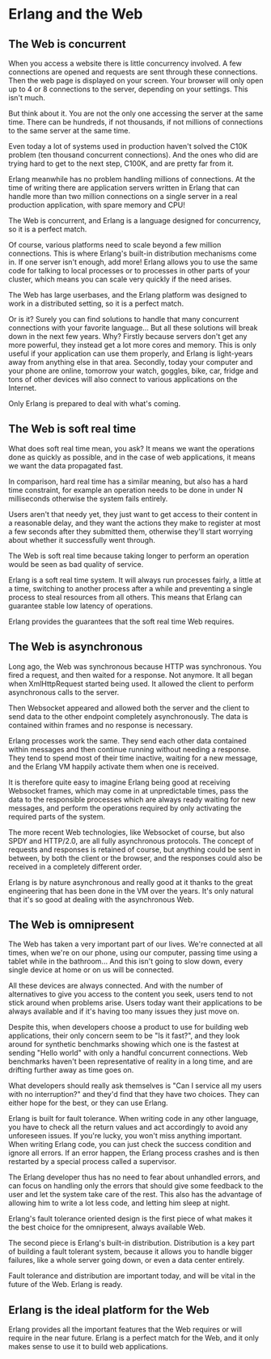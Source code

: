 Erlang and the Web
==================

The Web is concurrent
---------------------

When you access a website there is little concurrency
involved. A few connections are opened and requests
are sent through these connections. Then the web page
is displayed on your screen. Your browser will only
open up to 4 or 8 connections to the server, depending
on your settings. This isn't much.

But think about it. You are not the only one accessing
the server at the same time. There can be hundreds, if
not thousands, if not millions of connections to the
same server at the same time.

Even today a lot of systems used in production haven't
solved the C10K problem (ten thousand concurrent connections).
And the ones who did are trying hard to get to the next
step, C100K, and are pretty far from it.

Erlang meanwhile has no problem handling millions of
connections. At the time of writing there are application
servers written in Erlang that can handle more than two
million connections on a single server in a real production
application, with spare memory and CPU!

The Web is concurrent, and Erlang is a language designed
for concurrency, so it is a perfect match.

Of course, various platforms need to scale beyond a few
million connections. This is where Erlang's built-in
distribution mechanisms come in. If one server isn't
enough, add more! Erlang allows you to use the same code
for talking to local processes or to processes in other
parts of your cluster, which means you can scale very
quickly if the need arises.

The Web has large userbases, and the Erlang platform was
designed to work in a distributed setting, so it is a
perfect match.

Or is it? Surely you can find solutions to handle that many
concurrent connections with your favorite language... But all
these solutions will break down in the next few years. Why?
Firstly because servers don't get any more powerful, they
instead get a lot more cores and memory. This is only useful
if your application can use them properly, and Erlang is
light-years away from anything else in that area. Secondly,
today your computer and your phone are online, tomorrow your
watch, goggles, bike, car, fridge and tons of other devices
will also connect to various applications on the Internet.

Only Erlang is prepared to deal with what's coming.

The Web is soft real time
-------------------------

What does soft real time mean, you ask? It means we want the
operations done as quickly as possible, and in the case of
web applications, it means we want the data propagated fast.

In comparison, hard real time has a similar meaning, but also
has a hard time constraint, for example an operation needs to
be done in under N milliseconds otherwise the system fails
entirely.

Users aren't that needy yet, they just want to get access
to their content in a reasonable delay, and they want the
actions they make to register at most a few seconds after
they submitted them, otherwise they'll start worrying about
whether it successfully went through.

The Web is soft real time because taking longer to perform an
operation would be seen as bad quality of service.

Erlang is a soft real time system. It will always run
processes fairly, a little at a time, switching to another
process after a while and preventing a single process to
steal resources from all others. This means that Erlang
can guarantee stable low latency of operations.

Erlang provides the guarantees that the soft real time Web
requires.

The Web is asynchronous
-----------------------

Long ago, the Web was synchronous because HTTP was synchronous.
You fired a request, and then waited for a response. Not anymore.
It all began when XmlHttpRequest started being used. It allowed
the client to perform asynchronous calls to the server.

Then Websocket appeared and allowed both the server and the client
to send data to the other endpoint completely asynchronously. The
data is contained within frames and no response is necessary.

Erlang processes work the same. They send each other data contained
within messages and then continue running without needing a response.
They tend to spend most of their time inactive, waiting for a new
message, and the Erlang VM happily activate them when one is received.

It is therefore quite easy to imagine Erlang being good at receiving
Websocket frames, which may come in at unpredictable times, pass the
data to the responsible processes which are always ready waiting for
new messages, and perform the operations required by only activating
the required parts of the system.

The more recent Web technologies, like Websocket of course, but also
SPDY and HTTP/2.0, are all fully asynchronous protocols. The concept
of requests and responses is retained of course, but anything could
be sent in between, by both the client or the browser, and the
responses could also be received in a completely different order.

Erlang is by nature asynchronous and really good at it thanks to the
great engineering that has been done in the VM over the years. It's
only natural that it's so good at dealing with the asynchronous Web.

The Web is omnipresent
----------------------

The Web has taken a very important part of our lives. We're
connected at all times, when we're on our phone, using our computer,
passing time using a tablet while in the bathroom... And this
isn't going to slow down, every single device at home or on us
will be connected.

All these devices are always connected. And with the number of
alternatives to give you access to the content you seek, users
tend to not stick around when problems arise. Users today want
their applications to be always available and if it's having
too many issues they just move on.

Despite this, when developers choose a product to use for building
web applications, their only concern seem to be "Is it fast?",
and they look around for synthetic benchmarks showing which one
is the fastest at sending "Hello world" with only a handful
concurrent connections. Web benchmarks haven't been representative
of reality in a long time, and are drifting further away as
time goes on.

What developers should really ask themselves is "Can I service
all my users with no interruption?" and they'd find that they have
two choices. They can either hope for the best, or they can use
Erlang.

Erlang is built for fault tolerance. When writing code in any other
language, you have to check all the return values and act accordingly
to avoid any unforeseen issues. If you're lucky, you won't miss
anything important. When writing Erlang code, you can just check
the success condition and ignore all errors. If an error happen,
the Erlang process crashes and is then restarted by a special
process called a supervisor.

The Erlang developer thus has no need to fear about unhandled
errors, and can focus on handling only the errors that should
give some feedback to the user and let the system take care of
the rest. This also has the advantage of allowing him to write
a lot less code, and letting him sleep at night.

Erlang's fault tolerance oriented design is the first piece of
what makes it the best choice for the omnipresent, always available
Web.

The second piece is Erlang's built-in distribution. Distribution
is a key part of building a fault tolerant system, because it
allows you to handle bigger failures, like a whole server going
down, or even a data center entirely.

Fault tolerance and distribution are important today, and will be
vital in the future of the Web. Erlang is ready.

Erlang is the ideal platform for the Web
----------------------------------------

Erlang provides all the important features that the Web requires
or will require in the near future. Erlang is a perfect match
for the Web, and it only makes sense to use it to build web
applications.
